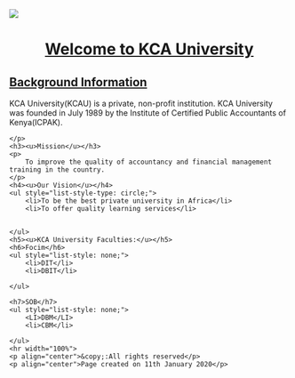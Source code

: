<!DOCTYPE html>
<html lang="en">
<head>
    <meta charset="UTF-8">
    <meta name="viewport" content="width=device-width, initial-scale=1.0">
    <img src="kca logo.png" style="display: block;margin-left: auto;margin-right: auto;"/>
    <h1 align="center"><u>Welcome to KCA University</u></h1>
    <h2><u>Background Information</u></h2>
    <p>
        KCA University(KCAU) is a private, non-profit institution. KCA University was founded in July 1989 by the Institute of Certified Public Accountants of Kenya(ICPAK).

    </p>
    <h3><u>Mission</u></h3>
    <p>
        To improve the quality of accountancy and financial management training in the country.
    </p>
    <h4><u>Our Vision</u></h4>
    <ul style="list-style-type: circle;">
        <li>To be the best private university in Africa</li>
        <li>To offer quality learning services</li>

     
    </ul>
    <h5><u>KCA University Faculties:</u></h5>
    <h6>Focim</h6>
    <ul style="list-style: none;">
        <li>DIT</li>
        <li>DBIT</li>
    
    </ul>
    
    <h7>SOB</h7>
    <ul style="list-style: none;">
        <LI>DBM</LI>
        <li>CBM</li>
    
    </ul>
    <hr width="100%">
    <p align="center">&copy;:All rights reserved</p>
    <p align="center">Page created on 11th January 2020</p>
   

<body>
    
</body>
</html>
